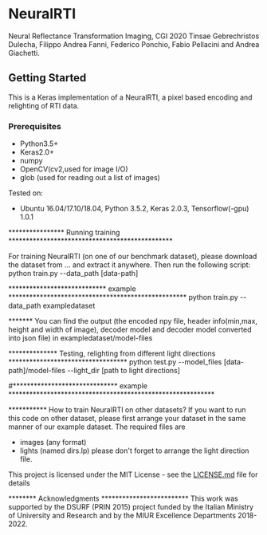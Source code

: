# NeuralRTI

Neural Reflectance Transformation Imaging, CGI 2020
Tinsae Gebrechristos Dulecha,  Filippo Andrea Fanni, Federico Ponchio, Fabio Pellacini and Andrea Giachetti.



## Getting Started

This is a Keras implementation of a NeuralRTI, a pixel based encoding and relighting of RTI data.


### Prerequisites

- Python3.5+
- Keras2.0+
- numpy
- OpenCV(cv2,used for image I/O)
- glob (used for reading out a list of images)

Tested on:
- Ubuntu 16.04/17.10/18.04, Python 3.5.2, Keras 2.0.3, Tensorflow(-gpu) 1.0.1

**************** Running training *********************************************** 

For training NeuralRTI (on one of our benchmark dataset), please download the dataset from ... and extract it anywhere. 
Then run the following script:
python train.py --data_path [data-path]

**************************** example ***************************************************
python train.py --data_path exampledataset

******* You can find the output (the encoded npy file, header info(min,max, height and width of image), decoder model and decoder model converted into json file) in exampledataset/model-files



************** Testing, relighting from different light directions **********************************
python test.py --model_files [data-path]/model-files --light_dir [path to light directions]

#****************************** example ***********************************************************


***********  How to train NeuralRTI on other datasets?
If you want to run this code on other dataset, please first arrange your dataset in the same manner of our example dataset. The required files are
- images (any format)
- lights (named dirs.lp)
please don't forget to arrange the light direction file. 


This project is licensed under the MIT License - see the [LICENSE.md](LICENSE.md) file for details

******** Acknowledgments *************************
This work was supported by the DSURF (PRIN 2015) project funded by the Italian Ministry of University and Research and by the MIUR Excellence Departments 2018-2022.



